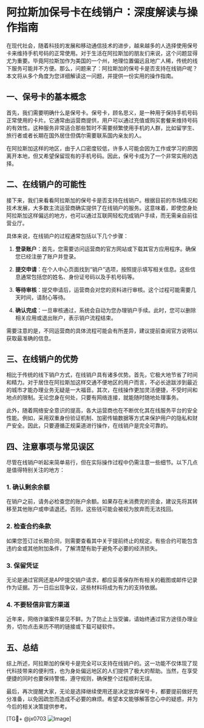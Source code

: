 # 阿拉斯加保号卡在线销户：深度解读与操作指南

在现代社会，随着科技的发展和移动通信技术的进步，越来越多的人选择使用保号卡来维持手机号码的正常使用。对于生活在阿拉斯加的朋友们来说，这个问题显得尤为重要。毕竟阿拉斯加作为美国的一个州，地理位置偏远且地广人稀，传统的线下服务可能并不方便。那么，问题来了：阿拉斯加的保号卡是否支持在线销户呢？本文将从多个角度为您详细解读这一问题，并提供一份实用的操作指南。

## 一、保号卡的基本概念

首先，我们需要明确什么是保号卡。保号卡，顾名思义，是一种用于保持手机号码正常使用的卡片。它通常由运营商提供，用户可以通过充值或购买套餐来维持号码的有效性。这种服务非常适合那些暂时不需要频繁使用手机的人群，比如留学生、旅行者或者长期在国外居住但偶尔需要联系国内亲友的人。

在阿拉斯加这样的地区，由于人口密度较低，许多人可能会因为工作或学习的原因离开本地，但又希望保留现有的手机号码。因此，保号卡成为了一个非常实用的选择。

## 二、在线销户的可能性

接下来，我们来看看阿拉斯加的保号卡是否支持在线销户。根据目前的市场情况和技术发展，大多数主流运营商确实提供了在线销户的服务。这意味着，即使您身处阿拉斯加这样偏远的地方，也可以通过互联网轻松完成销户手续，而无需亲自前往营业厅。

具体来说，在线销户的过程通常包括以下几个步骤：

1. **登录账户**：首先，您需要访问运营商的官方网站或下载其官方应用程序。确保您已经注册了账户并登录。
   
2. **提交申请**：在个人中心页面找到“销户”选项，按照提示填写相关信息。这些信息通常包括您的姓名、身份证号码以及手机号码等。

3. **等待审核**：提交申请后，运营商会对您的资料进行审核。这个过程可能需要几天时间，请耐心等待。

4. **确认完成**：一旦审核通过，系统会自动为您办理销户手续。此时，您可以删除相关应用或退出账户，表示销户流程结束。

需要注意的是，不同运营商的具体流程可能会有所差异，建议提前查阅官方说明以获取最准确的信息。

## 三、在线销户的优势

相比于传统的线下销户方式，在线销户具有诸多优势。首先，它极大地节省了时间和精力。对于居住在阿拉斯加这样交通不便地区的用户而言，不必长途跋涉到最近的城市才能办理业务无疑是一大福音。其次，在线操作更加灵活便捷，不受时间和地点的限制。无论您身在何处，只要有网络连接，就能随时随地处理事务。

此外，随着网络安全意识的提高，各大运营商也在不断优化其在线服务平台的安全性能。例如，采用双重身份验证机制、加密传输数据等方式来保护用户的隐私和财产安全。因此，只要遵循正规渠道进行操作，在线销户是完全可靠的。

## 四、注意事项与常见误区

尽管在线销户听起来简单易行，但在实际操作过程中仍需注意一些细节。以下几点是值得特别关注的地方：

### 1. 确认剩余余额
在销户之前，请务必检查您的账户余额。如果存在未消费完的资金，建议先将其转移至其他账户或申请退还。否则，这些钱可能会被视为放弃而无法找回。

### 2. 检查合约条款
如果您签订过长期合同，则需要查看其中关于提前终止的规定。有些合约可能包含违约金或其他附加条件，了解清楚有助于避免不必要的经济损失。

### 3. 保留凭证
无论是通过官网还是APP提交销户请求，都应妥善保存所有相关的截图或邮件记录作为证据。万一日后出现争议，这些材料将成为有力的支持依据。

### 4. 不要轻信非官方渠道
近年来，网络诈骗案件屡见不鲜。为了防止上当受骗，请始终通过官方途径办理业务，切勿点击来历不明的链接或下载可疑软件。

## 五、总结

综上所述，阿拉斯加的保号卡是完全可以支持在线销户的。这一功能不仅体现了现代科技带来的便利性，也为身处偏远地区的人们提供了极大的帮助。当然，在享受便捷的同时也要保持警惕，遵守规则，确保整个过程顺利无误。

最后，再次提醒大家，无论是选择继续使用还是决定放弃保号卡，都要提前做好充分准备，以免因疏忽而造成不必要的麻烦。希望本文能够解答您心中的疑惑，并为今后的相关决策提供参考。

[TG💪+ @jx0703 ![Image](https://github.com/user-attachments/assets/dbca1d08-cadb-493c-b0ec-ad6f7a83f270)]